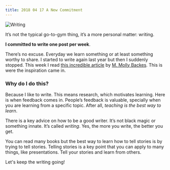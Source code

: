 ```yaml
---
title: 2018 04 17 A New Commitment
---
```


![Writing](http://cl.ly/image/402b1i1c3t3U/writingbg.jpg)

It’s not the typical go-to-gym thing, it’s a more personal matter: writing.

**I committed to write one post per week**.

There’s no excuse. Everyday we learn something or at least something worthy to share. I started to write again last year but then I suddenly stopped. This week I read [this incredible article](https://medium.com/human-parts/dfdcf0c7b961) by [M. Molly Backes](http://https://twitter.com/mollybackes). This is were the inspiration came in.

### Why do I do this?

Because I like to write. This means research, which motivates learning. Here is when feedback comes in. People’s feedback is valuable, specially when you are learning from a specific topic. After all, *teaching is the best way to learn*.

There is a key advice on how to be a good writer. It’s not black magic or something innate. It’s called *writing*. Yes, the more you write, the better you get.

You can read many books but the best way to learn how to tell stories is by trying to tell stories. Telling stories is a key point that you can apply to many things, like presentations. Tell your stories and learn from others.

Let's keep the writing going!

